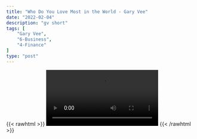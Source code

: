 ```yaml
---
title: "Who Do You Love Most in the World - Gary Vee"
date: "2022-02-04"
description: "gv short"
tags: [
    "Gary Vee",
    "6-Business",
    "4-Finance"
]
type: "post"
---
```

{{< rawhtml >}}
    <video width="auto" height="auto" controls>
        <source src="https://clips.dev00ps.com/Gary%20Vee/%E2%80%9CWho%20Do%20You%20Love%20Most%20In%20The%20World%E2%80%9D%20-%20Gary%20Vee%20shorts%20garyvee.mp4" type="video/mp4"> 
    </video>
{{< /rawhtml >}}